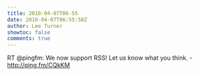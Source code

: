 ```yaml
---
title: 2010-04-07T06-55
date: 2010-04-07T06:55:58Z
author: Lee Turner
showtoc: false
comments: true
---
```


RT @pingfm: We now support RSS!  Let us know what you think. -
http://ping.fm/CQkKM

